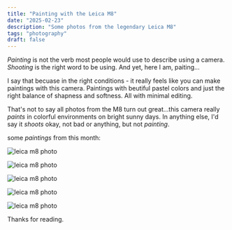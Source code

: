 ```yaml
---
title: "Painting with the Leica M8"
date: "2025-02-23"
description: "Some photos from the legendary Leica M8"
tags: "photography"
draft: false
---
```


*Painting* is not the verb most people would use to describe using a camera. *Shooting* is the right word to be using. And yet, here I am, paiting...

I say that becuase in the right conditions - it really feels like you can make paintings with this camera. Paintings with beutiful pastel colors and just the right balance of shapness and softness. All with minimal editing.

That's not to say all photos from the M8 turn out great...this camera really *paints* in colorful environments on bright sunny days. In anything else, I'd say it *shoots* okay, not bad or anything, but not *painting*.

some *paintings* from this month:

![leica m8 photo](/posts/2025/2025-02-23-leica-m8/leica-m8-3.jpg)

![leica m8 photo](/posts/2025/2025-02-23-leica-m8/leica-m8-2.jpg)

![leica m8 photo](/posts/2025/2025-02-23-leica-m8/leica-m8-4.jpg)

![leica m8 photo](/posts/2025/2025-02-23-leica-m8/leica-m8-5.jpg)

![leica m8 photo](/posts/2025/2025-02-23-leica-m8/leica-m8-1.jpg)

Thanks for reading.

